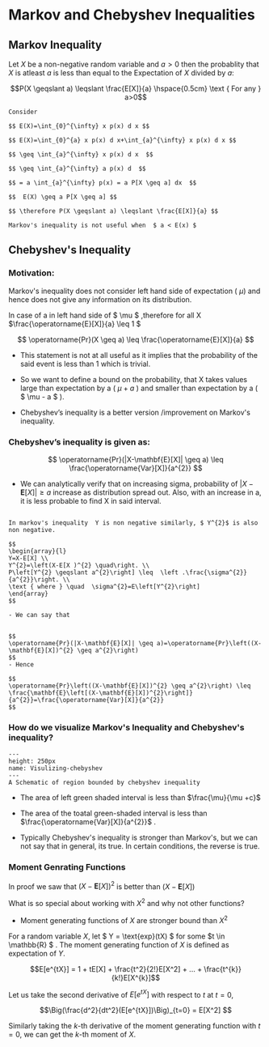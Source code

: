 # Markov and Chebyshev Inequalities

## Markov Inequality

Let $X$ be a non-negative random variable and $a>0$ then the probablity that $X$ is atleast $a$ is less than equal to the Expectation of $X$ divided by $a$:

$$P(X \geqslant a) \leqslant \frac{E[X]}{a} \hspace{0.5cm} \text { For any } a>0$$

````{prf:proof}
Consider

$$ E(X)=\int_{0}^{\infty} x p(x) d x $$

$$ E(X)=\int_{0}^{a} x p(x) d x+\int_{a}^{\infty} x p(x) d x $$

$$ \geq \int_{a}^{\infty} x p(x) d x  $$

$$ \geq \int_{a}^{\infty} a p(x) d  $$

$$ = a \int_{a}^{\infty} p(x) = a P[X \geq a] dx  $$

$$  E(X) \geq a P[X \geq a] $$

$$ \therefore P(X \geqslant a) \leqslant \frac{E[X]}{a} $$

````

```{tip}
Markov's inequality is not useful when  $ a < E(x) $
```

## Chebyshev's Inequality

### Motivation:
Markov's inequality does not consider left hand side of expectation ( $\mu$)  and hence does not give any information on its distribution.


In case of a in left hand side of  $ \mu $ ,therefore for all X  $\frac{\operatorname{E}[X]}{a} \leq 1 $


$$
\operatorname{Pr}(X \geq a) \leq \frac{\operatorname{E}[X]}{a}
$$

- This statement is not at all useful as it implies that the probability of the said event is less than 1 which is trivial.

- So we want to define a bound on the probability, that X takes values large than expectation by a ( $\mu + a$ ) and smaller than expectation by a ( $ \mu - a $ ).

- Chebyshev’s inequality is a better version /improvement on Markov's inequality.

### Chebyshev’s inequality is given as:


$$
\operatorname{Pr}(|X-\mathbf{E}[X]| \geq a) \leq \frac{\operatorname{Var}[X]}{a^{2}}
$$
- We can analytically verify that on increasing sigma, probability of $|X-\mathbf{E}[X]| \geq a$ increase as distribution spread out. Also, with an increase in a, it is less probable to find X in said interval.

````{prf:proof}

In markov's inequality  Y is non negative similarly, $ Y^{2}$ is also non negative.

$$
\begin{array}{l}
Y=X-E[X] \\
Y^{2}=\left(X-E[X )^{2} \quad\right. \\
P\left[Y^{2} \geqslant a^{2}\right] \leq  \left .\frac{\sigma^{2}}{a^{2}}\right. \\
\text { where } \quad  \sigma^{2}=E\left[Y^{2}\right]
\end{array}
$$

- We can say that


$$
\operatorname{Pr}(|X-\mathbf{E}[X]| \geq a)=\operatorname{Pr}\left((X-\mathbf{E}[X])^{2} \geq a^{2}\right)
$$
- Hence

$$
\operatorname{Pr}\left((X-\mathbf{E}[X])^{2} \geq a^{2}\right) \leq \frac{\mathbf{E}\left[(X-\mathbf{E}[X])^{2}\right]}{a^{2}}=\frac{\operatorname{Var}[X]}{a^{2}}
$$

````

### How do we visualize Markov's Inequality and Chebyshev's inequality?

```{figure} ../assets/2022_01_14_markov_chebyshev/VIsualizing_chebyshev's.png
---
height: 250px
name: Visulizing-chebyshev
---
A Schematic of region bounded by chebyshev inequality
```

- The area of left green shaded interval is less than $\frac{\mu}{\mu +c}$

- The area of the toatal green-shaded interval is less than $\frac{\operatorname{Var}[X]}{a^{2}}$ .

- Typically Chebyshev's inequality is stronger than Markov's, but we can not say that in general, its true. In certain conditions, the reverse is true.


### Moment Genrating Functions
In proof we saw that $(X-\mathbf{E}[X])^{2}$  is  better than $(X-\mathbf{E}[X])$

What is so special about working with $X^{2}$ and why not other functions?

- Moment generating functions of $X$ are stronger bound than $X^{2}$

For a random variable $X$, let $ Y = \text{exp}(tX) $ for some $t \in \mathbb{R} $ . The moment generating function of $X$ is defined as expectation of $Y$.

$$E[e^{tX}] = 1 + tE[X] + \frac{t^2}{2!}E[X^2] + ... + \frac{t^{k}}{k!}E[X^{k}]$$

Let us take the second derivative of $E[e^{tX}]$ with respect to $t$ at $t=0$,

$$\Big(\frac{d^2}{dt^2}(E[e^{tX}])\Big)_{t=0} = E[X^2] $$

Similarly taking the $k$-th derivative of the moment generating function with $t=0$, we can get the $k$-th moment of $X$.
